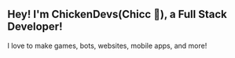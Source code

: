 ## Hey! I'm ChickenDevs(Chicc 🐤), a Full Stack Developer!
I love to make games, bots, websites, mobile apps, and more!
